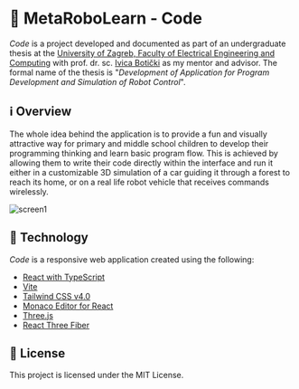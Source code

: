 # 🤖 MetaRoboLearn - Code
_Code_  is a project developed and documented as part of an undergraduate thesis at the [University of Zagreb, Faculty of Electrical Engineering and Computing](https://www.fer.unizg.hr/) with prof. dr. sc. [Ivica Botički](https://www.fer.unizg.hr/ivica.boticki) as my mentor and advisor. The formal name of the thesis is "_Development of Application for Program Development and Simulation of Robot Control_".

## ℹ️ Overview
The whole idea behind the application is to provide a fun and visually attractive way for primary and middle school children to develop their programming thinking and learn basic program flow. This is achieved by allowing them to write their code directly within the interface and run it either in a customizable 3D simulation of a car guiding it through a forest to reach its home, or on a real life robot vehicle that receives commands wirelessly.

![screen1](https://github.com/user-attachments/assets/028b5605-954d-4c37-900e-9e2a0be13141)

## 🚀 Technology
_Code_ is a responsive web application created using the following:
 - [React with TypeScript](https://react.dev/)
 - [Vite](https://vite.dev/)
 - [Tailwind CSS v4.0](https://tailwindcss.com/)
 - [Monaco Editor for React](https://www.npmjs.com/package/@monaco-editor/react)
 - [Three.js](https://threejs.org/)
 - [React Three Fiber](https://r3f.docs.pmnd.rs/getting-started/introduction)

## 📝 License
This project is licensed under the MIT License.
